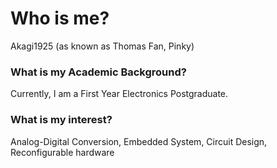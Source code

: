 <!---
Akagi1925/Akagi1925 is a ✨ special ✨ repository because its `README.md` (this file) appears on your GitHub profile.
You can click the Preview link to take a look at your changes.
--->
<h1>Who is me?</h1>
<p>Akagi1925 (as known as Thomas Fan, Pinky)</p>
<h3>What is my Academic Background?</h3>
<p>Currently, I am a First Year Electronics Postgraduate.</p>
<h3>What is my interest?</h3>
<p>Analog-Digital Conversion, Embedded System, Circuit Design, Reconfigurable hardware</p>
